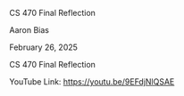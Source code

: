 CS 470 Final Reflection 

Aaron Bias

 February 26, 2025 
 
 CS 470 Final Reflection 
 
 YouTube Link: https://youtu.be/9EFdjNlQSAE 
